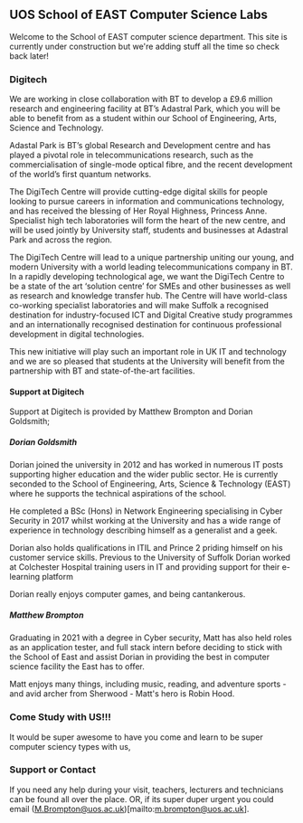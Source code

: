 ## UOS School of EAST Computer Science Labs

Welcome to the School of EAST computer science department. This site is currently under construction but we're adding stuff all the time so check back later!

### Digitech

We are working in close collaboration with BT to develop a £9.6 million research and engineering facility at BT’s Adastral Park, which you will be able to benefit from as a student within our School of Engineering, Arts, Science and Technology.

Adastal Park is BT’s global Research and Development centre and has played a pivotal role in telecommunications research, such as the commercialisation of single-mode optical fibre, and the recent development of the world’s first quantum networks.

The DigiTech Centre will provide cutting-edge digital skills for people looking to pursue careers in information and communications technology, and has received the blessing of Her Royal Highness, Princess Anne. Specialist high tech laboratories will form the heart of the new centre, and will be used jointly by University staff, students and businesses at Adastral Park and across the region.

The DigiTech Centre will lead to a unique partnership uniting our young, and modern University with a world leading telecommunications company in BT. In a rapidly developing technological age, we want the DigiTech Centre to be a state of the art ‘solution centre’ for SMEs and other businesses as well as research and knowledge transfer hub. The Centre will have world-class co-working specialist laboratories and will make Suffolk a recognised destination for industry-focused ICT and Digital Creative study programmes and an internationally recognised destination for continuous professional development in digital technologies.

This new initiative will play such an important role in UK IT and technology and we are so pleased that students at the University will benefit from the partnership with BT and state-of-the-art facilities.

#### Support at Digitech

Support at Digitech is provided by Matthew Brompton and Dorian Goldsmith;

##### Dorian Goldsmith
Dorian joined the university in 2012 and has worked in numerous IT posts supporting higher education and the wider public sector. He is currently seconded to the School of Engineering, Arts, Science & Technology (EAST) where he supports the technical aspirations of the school.

He completed a BSc (Hons) in Network Engineering specialising in Cyber Security in 2017 whilst working at the University and has a wide range of experience in technology describing himself as a generalist and a geek.

Dorian also holds qualifications in ITIL and Prince 2 priding himself on his customer service skills. Previous to the University of Suffolk Dorian worked at Colchester Hospital training users in IT and providing support for their e-learning platform

Dorian really enjoys computer games, and being cantankerous.

##### Matthew Brompton

Graduating in 2021 with a degree in Cyber security, Matt has also held roles as an application tester, and full stack intern before deciding to stick with the School of East and assist Dorian in providing the best in computer science facility the East has to offer.

Matt enjoys many things, including music, reading, and adventure sports - and avid archer from Sherwood - Matt's hero is Robin Hood.


### Come Study with US!!!

It would be super awesome to have you come and learn to be super computer sciency types with us, 

### Support or Contact

If you need any help during your visit, teachers, lecturers and technicians can be found all over the place. OR, if its super duper urgent you could email (M.Brompton@uos.ac.uk)[mailto:m.brompton@uos.ac.uk].
